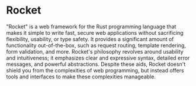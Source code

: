 # Rocket

"Rocket" is a web framework for the Rust programming language that makes it simple to write fast, secure web applications without sacrificing flexibility, usability, or type safety. It provides a significant amount of functionality out-of-the-box, such as request routing, template rendering, form validation, and more. Rocket's philosophy revolves around usability and intuitiveness; it emphasizes clear and expressive syntax, detailed error messages, and powerful abstractions. Despite these aids, Rocket doesn't shield you from the complexities of web programming, but instead offers tools and interfaces to make these complexities manageable.